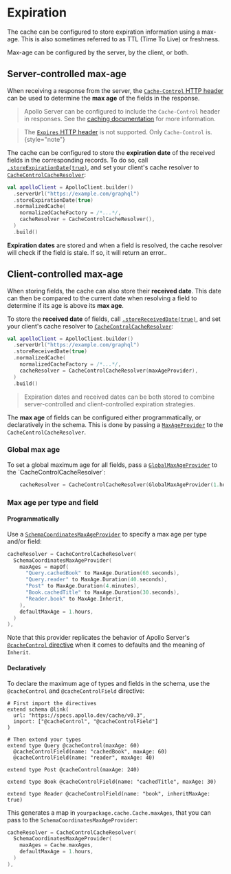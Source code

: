 # Expiration

The cache can be configured to store expiration information using a max-age. This is also sometimes referred to as TTL (Time To Live) or freshness.

Max-age can be configured by the server, by the client, or both.

## Server-controlled max-age

When receiving a response from the server, the [`Cache-Control` HTTP header](https://developer.mozilla.org/en-US/docs/Web/HTTP/Headers/Cache-Control) can be used to determine the **max age** of the fields in the response.

> Apollo Server can be configured to include the `Cache-Control` header in responses. See the [caching documentation](https://www.apollographql.com/docs/apollo-server/performance/caching/) for more information.

> The [`Expires` HTTP header](https://developer.mozilla.org/en-US/docs/Web/HTTP/Reference/Headers/Expires) is not supported. Only `Cache-Control` is.
> {style="note"}

The cache can be configured to store the **expiration date** of the received fields in the corresponding records. To do so, call [`.storeExpirationDate(true)`](https://apollographql.github.io/apollo-kotlin-normalized-cache/kdoc/normalized-cache/com.apollographql.cache.normalized/store-expiration-date.html?query=fun%20%3CT%3E%20MutableExecutionOptions%3CT%3E.storeExpirationDate(storeExpirationDate:%20Boolean):%20T), and set your client's cache resolver to [
`CacheControlCacheResolver`](https://apollographql.github.io/apollo-kotlin-normalized-cache/kdoc/normalized-cache/com.apollographql.cache.normalized.api/-cache-control-cache-resolver/index.html):

```kotlin
val apolloClient = ApolloClient.builder()
  .serverUrl("https://example.com/graphql")
  .storeExpirationDate(true)
  .normalizedCache(
    normalizedCacheFactory = /*...*/,
    cacheResolver = CacheControlCacheResolver(),
  )
  .build()
```

**Expiration dates** are stored and when a field is resolved, the cache resolver will check if the field is stale. If so, it will return an error..

## Client-controlled max-age

When storing fields, the cache can also store their **received date**. This date can then be compared to the current date when resolving a field to determine if its age is above its **max age**.

To store the **received date** of fields, call [`.storeReceivedDate(true)`](https://apollographql.github.io/apollo-kotlin-normalized-cache/kdoc/normalized-cache/com.apollographql.cache.normalized/store-receive-date.html?query=fun%20%3CT%3E%20MutableExecutionOptions%3CT%3E.storeReceivedDate(storeReceivedDate:%20Boolean):%20T), and set your client's cache resolver to [
`CacheControlCacheResolver`](https://apollographql.github.io/apollo-kotlin-normalized-cache/kdoc/normalized-cache/com.apollographql.cache.normalized.api/-cache-control-cache-resolver/index.html):

```kotlin
val apolloClient = ApolloClient.builder()
  .serverUrl("https://example.com/graphql")
  .storeReceivedDate(true)
  .normalizedCache(
    normalizedCacheFactory = /*...*/,
    cacheResolver = CacheControlCacheResolver(maxAgeProvider),
  )
  .build()
```

> Expiration dates and received dates can be both stored to combine server-controlled and client-controlled expiration strategies.

The **max age** of fields can be configured either programmatically, or declaratively in the schema. This is done by passing a [`MaxAgeProvider`](https://apollographql.github.io/apollo-kotlin-normalized-cache/kdoc/normalized-cache/com.apollographql.cache.normalized.api/-max-age-provider/index.html?query=interface%20MaxAgeProvider) to the `CacheControlCacheResolver`.

### Global max age

To set a global maximum age for all fields, pass a [`GlobalMaxAgeProvider`](https://apollographql.github.io/apollo-kotlin-normalized-cache/kdoc/normalized-cache/com.apollographql.cache.normalized.api/-global-max-age-provider/index.html?query=class%20GlobalMaxAgeProvider(maxAge:%20Duration)%20:%20MaxAgeProvider) to the `CacheControlCacheResolver`:

```kotlin
    cacheResolver = CacheControlCacheResolver(GlobalMaxAgeProvider(1.hours)),
```

### Max age per type and field

#### Programmatically

Use a [`SchemaCoordinatesMaxAgeProvider`](https://apollographql.github.io/apollo-kotlin-normalized-cache/kdoc/normalized-cache/com.apollographql.cache.normalized.api/-schema-coordinates-max-age-provider/index.html?query=class%20SchemaCoordinatesMaxAgeProvider(maxAges:%20Map%3CString,%20MaxAge%3E,%20defaultMaxAge:%20Duration)%20:%20MaxAgeProvider) to specify a max age per type and/or field:

```kotlin
cacheResolver = CacheControlCacheResolver(
  SchemaCoordinatesMaxAgeProvider(
    maxAges = mapOf(
      "Query.cachedBook" to MaxAge.Duration(60.seconds),
      "Query.reader" to MaxAge.Duration(40.seconds),
      "Post" to MaxAge.Duration(4.minutes),
      "Book.cachedTitle" to MaxAge.Duration(30.seconds),
      "Reader.book" to MaxAge.Inherit,
    ), 
    defaultMaxAge = 1.hours,
  )
),
```

Note that this provider replicates the behavior of Apollo Server's [`@cacheControl` directive](https://www.apollographql.com/docs/apollo-server/performance/caching/#default-maxage) when it comes to defaults and the meaning of `Inherit`.

#### Declaratively

To declare the maximum age of types and fields in the schema, use the `@cacheControl` and `@cacheControlField` directive:

```
# First import the directives
extend schema @link(
  url: "https://specs.apollo.dev/cache/v0.3",
  import: ["@cacheControl", "@cacheControlField"]
)

# Then extend your types
extend type Query @cacheControl(maxAge: 60)
  @cacheControlField(name: "cachedBook", maxAge: 60)
  @cacheControlField(name: "reader", maxAge: 40)

extend type Post @cacheControl(maxAge: 240)

extend type Book @cacheControlField(name: "cachedTitle", maxAge: 30)

extend type Reader @cacheControlField(name: "book", inheritMaxAge: true)
```

This generates a map in `yourpackage.cache.Cache.maxAges`, that you can pass to the `SchemaCoordinatesMaxAgeProvider`:

```kotlin
cacheResolver = CacheControlCacheResolver(
  SchemaCoordinatesMaxAgeProvider(
    maxAges = Cache.maxAges,
    defaultMaxAge = 1.hours,
  )
),
```
